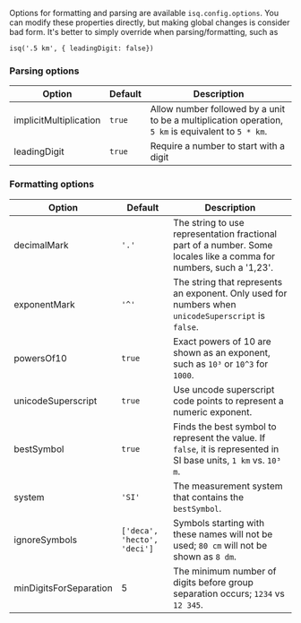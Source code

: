Options for formatting and parsing are available `isq.config.options`.  You can modify these properties directly, but making global changes is consider bad form.  It's better to simply override when parsing/formatting, such as 

    isq('.5 km', { leadingDigit: false})
    
### Parsing options

Option | Default | Description
------ | ------- | -----------
implicitMultiplication | `true` | Allow number followed by a unit to be a multiplication operation, `5 km` is equivalent to `5 * km`.
leadingDigit | `true` | Require a number to start with a digit

### Formatting options

Option | Default | Description
------ | ------- | -----------
decimalMark | `'.'` | The string to use representation fractional part of a number.  Some locales like a comma for numbers, such a '1,23'.
exponentMark | `'^'` | The string that represents an exponent.  Only used for numbers when `unicodeSuperscript` is `false`.
powersOf10 | `true` | Exact powers of 10 are shown as an exponent, such as `10³` or `10^3` for `1000`.
unicodeSuperscript | `true` | Use uncode superscript code points to represent a numeric exponent.
bestSymbol | `true` | Finds the best symbol to represent the value.  If `false`, it is represented in SI base units, `1 km` vs. `10³ m`.
system | `'SI'` | The measurement system that contains the `bestSymbol`.
ignoreSymbols | `['deca', 'hecto', 'deci']` | Symbols starting with these names will not be used; `80 cm` will not be shown as `8 dm`.
minDigitsForSeparation | 5 | The minimum number of digits before group separation occurs; `1234` vs `12 345`.

